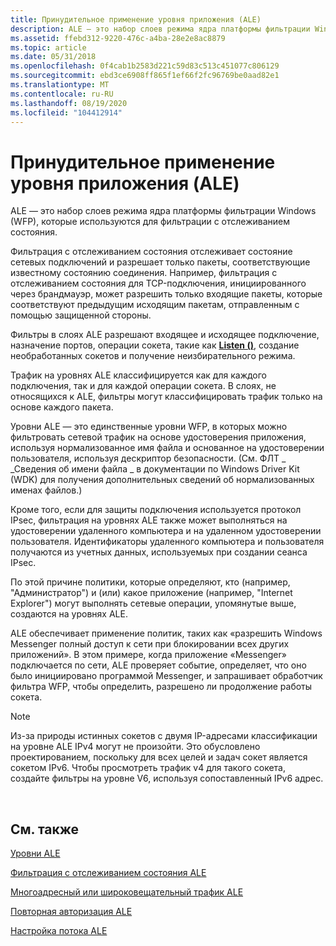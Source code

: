 ```yaml
---
title: Принудительное применение уровня приложения (ALE)
description: ALE — это набор слоев режима ядра платформы фильтрации Windows (WFP), которые используются для фильтрации с отслеживанием состояния.
ms.assetid: ffebd312-9220-476c-a4ba-28e2e8ac8879
ms.topic: article
ms.date: 05/31/2018
ms.openlocfilehash: 0f4cab1b2583d221c59d83c513c451077c806129
ms.sourcegitcommit: ebd3ce6908ff865f1ef66f2fc96769be0aad82e1
ms.translationtype: MT
ms.contentlocale: ru-RU
ms.lasthandoff: 08/19/2020
ms.locfileid: "104412914"
---
```

# <a name="application-layer-enforcement-ale"></a>Принудительное применение уровня приложения (ALE)

ALE — это набор слоев режима ядра платформы фильтрации Windows (WFP), которые используются для фильтрации с отслеживанием состояния.

Фильтрация с отслеживанием состояния отслеживает состояние сетевых подключений и разрешает только пакеты, соответствующие известному состоянию соединения. Например, фильтрация с отслеживанием состояния для TCP-подключения, инициированного через брандмауэр, может разрешить только входящие пакеты, которые соответствуют предыдущим исходящим пакетам, отправленным с помощью защищенной стороны.

Фильтры в слоях ALE разрешают входящее и исходящее подключение, назначение портов, операции сокета, такие как [**Listen ()**](/windows/desktop/api/winsock2/nf-winsock2-listen), создание необработанных сокетов и получение неизбирательного режима.

Трафик на уровнях ALE классифицируется как для каждого подключения, так и для каждой операции сокета. В слоях, не относящихся к ALE, фильтры могут классифицировать трафик только на основе каждого пакета.

Уровни ALE — это единственные уровни WFP, в которых можно фильтровать сетевой трафик на основе удостоверения приложения, используя нормализованное имя файла и основанное на удостоверении пользователя, используя дескриптор безопасности. (См. ФЛТ \_ \_Сведения об имени файла \_ в документации по Windows Driver Kit (WDK) для получения дополнительных сведений об нормализованных именах файлов.)

Кроме того, если для защиты подключения используется протокол IPsec, фильтрация на уровнях ALE также может выполняться на удостоверении удаленного компьютера и на удаленном удостоверении пользователя. Идентификаторы удаленного компьютера и пользователя получаются из учетных данных, используемых при создании сеанса IPsec.

По этой причине политики, которые определяют, кто (например, "Администратор") и (или) какое приложение (например, "Internet Explorer") могут выполнять сетевые операции, упомянутые выше, создаются на уровнях ALE.

ALE обеспечивает применение политик, таких как «разрешить Windows Messenger полный доступ к сети при блокировании всех других приложений». В этом примере, когда приложение «Messenger» подключается по сети, ALE проверяет событие, определяет, что оно было инициировано программой Messenger, и запрашивает обработчик фильтра WFP, чтобы определить, разрешено ли продолжение работы сокета.

> [!Note]  
> Из-за природы истинных сокетов с двумя IP-адресами классификации на уровне ALE IPv4 могут не произойти. Это обусловлено проектированием, поскольку для всех целей и задач сокет является сокетом IPv6. Чтобы просмотреть трафик v4 для такого сокета, создайте фильтры на уровне V6, используя сопоставленный IPv6 адрес.

 

## <a name="related-topics"></a>См. также

<dl> <dt>

[Уровни ALE](ale-layers.md)
</dt> <dt>

[Фильтрация с отслеживанием состояния ALE](ale-stateful-filtering.md)
</dt> <dt>

[Многоадресный или широковещательный трафик ALE](ale-multicast-broadcast-traffic.md)
</dt> <dt>

[Повторная авторизация ALE](ale-re-authorization.md)
</dt> <dt>

[Настройка потока ALE](ale-flow-customization.md)
</dt> </dl>

 

 
